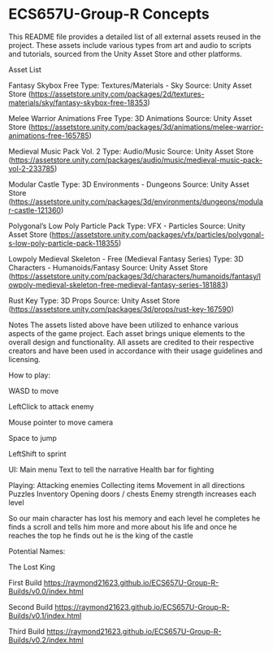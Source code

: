 # ECS657U-Group-R Concepts



This README file provides a detailed list of all external assets reused in the project. These assets include various types from art and audio to scripts and tutorials, sourced from the Unity Asset Store and other platforms.

Asset List

Fantasy Skybox Free
Type: Textures/Materials - Sky
Source: Unity Asset Store (https://assetstore.unity.com/packages/2d/textures-materials/sky/fantasy-skybox-free-18353)

Melee Warrior Animations Free
Type: 3D Animations
Source: Unity Asset Store (https://assetstore.unity.com/packages/3d/animations/melee-warrior-animations-free-165785)

Medieval Music Pack Vol. 2
Type: Audio/Music
Source: Unity Asset Store (https://assetstore.unity.com/packages/audio/music/medieval-music-pack-vol-2-233785)

Modular Castle
Type: 3D Environments - Dungeons
Source: Unity Asset Store (https://assetstore.unity.com/packages/3d/environments/dungeons/modular-castle-121360)

Polygonal’s Low Poly Particle Pack
Type: VFX - Particles
Source: Unity Asset Store (https://assetstore.unity.com/packages/vfx/particles/polygonal-s-low-poly-particle-pack-118355)

Lowpoly Medieval Skeleton - Free (Medieval Fantasy Series)
Type: 3D Characters - Humanoids/Fantasy
Source: Unity Asset Store (https://assetstore.unity.com/packages/3d/characters/humanoids/fantasy/lowpoly-medieval-skeleton-free-medieval-fantasy-series-181883)

Rust Key
Type: 3D Props
Source: Unity Asset Store (https://assetstore.unity.com/packages/3d/props/rust-key-167590)

Notes
The assets listed above have been utilized to enhance various aspects of the game project. Each asset brings unique elements to the overall design and functionality.
All assets are credited to their respective creators and have been used in accordance with their usage guidelines and licensing.


How to play: 

WASD to move

LeftClick to attack enemy

Mouse pointer to move camera

Space to jump

LeftShift to sprint

UI:
Main menu
Text to tell the narrative 
Health bar for fighting 


Playing:
Attacking enemies
Collecting items
Movement in all directions
Puzzles 
Inventory
Opening doors / chests
Enemy strength increases each level

So our main character has lost his memory and each level he completes he finds a scroll and tells him more and more about his life and once he reaches the top he finds out he is the king of the castle

Potential Names:

The Lost King

First Build
https://raymond21623.github.io/ECS657U-Group-R-Builds/v0.0/index.html

Second Build
https://raymond21623.github.io/ECS657U-Group-R-Builds/v0.1/index.html

Third Build
https://raymond21623.github.io/ECS657U-Group-R-Builds/v0.2/index.html



